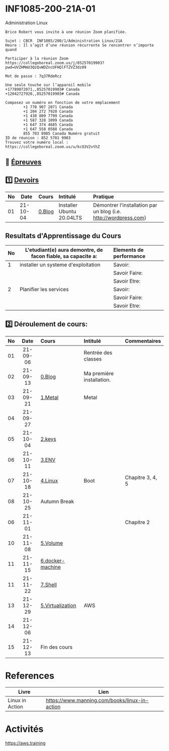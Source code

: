 # INF1085-200-21A-01
Administration Linux

```
Brice Robert vous invite à une réunion Zoom planifiée.

Sujet : CBCR  INF1085/200/1/Administration Linux/21A
Heure : Il s’agit d’une réunion récurrente Se rencontrer n’importe quand

Participer à la réunion Zoom
https://collegeboreal.zoom.us/j/85257019903?pwd=UVZHMmU3QzQvWDZncUFHQlFTZVZ3dz09

Mot de passe : 7q37RdeRcz

Une seule touche sur l’appareil mobile
+17789072071,,85257019903# Canada
+12042727920,,85257019903# Canada

Composez un numéro en fonction de votre emplacement
        +1 778 907 2071 Canada
        +1 204 272 7920 Canada
        +1 438 809 7799 Canada
        +1 587 328 1099 Canada
        +1 647 374 4685 Canada
        +1 647 558 0588 Canada
        855 703 8985 Canada Numéro gratuit
ID de réunion : 852 5701 9903
Trouvez votre numéro local : https://collegeboreal.zoom.us/u/kcO3V2vthZ
```

## :date: [Épreuves](.epreuves)

## :one: [Devoirs](Devoirs)

|No| Date   | Cours              | Intitulé                            |  Pratique                                                     |
|--|--------|:-------------------|:------------------------------------|:--------------------------------------------------------------|
|01|21-10-04| [0.Blog](./0.Blog) | Installer Ubuntu 20.04LTS           | Démontrer l'installation par un blog (i.e. http://wordpress.com) |


## Resultats d'Apprentissage du Cours

|No|L'etudiant(e) aura demontre, de facon fiable, sa capacite a:      |          Elements de performance                               | 
|--|------------------------------------------------------------------|:---------------------------------------------------------------| 
| 1| installer un systeme d'exploitation                              | Savoir:                                                        | 
|  |                                                                  | Savoir Faire:                                                  | 
|  |                                                                  | Savoir Etre:                                                   | 
| 2| Planifier les services                                           | Savoir:                                                        | 
|  |                                                                  | Savoir Faire:                                                  | 
|  |                                                                  | Savoir Etre:                                                   | 

## :two: Déroulement de cours:

|No| Date   | Cours                                          | Intitulé                                |  Commentaires     |
|--|:------:|:-----------------------------------------------|:----------------------------------------|:------------------|
|01|21-09-06|                                                | Rentrée des classes                     |                   |
|02|21-09-13|[0.Blog](./0.Blog)                              | Ma première installation.               |                   |
|03|21-09-21|[1.Metal](./1.Metal)                            | Metal                                   |                   |
|04|21-09-27|                                                |                                         |                   |
|05|21-10-04|[2.keys](./2.keys)                              |                                         |                   |
|06|21-10-11|[3.ENV](3.ENV)                                  |                                         |                   |
|07|21-10-18|[4.Linux](4.Linux)                              | Boot                                    | Chapitre 3, 4, 5  |
|08|21-10-25| Autumn Break                                   |                                         |                   |
|06|21-11-01|          |                                      | Chapitre 2        |
|10|21-11-08|[5.Volume](5.Volume)                              |                                         |                   |
|11|21-11-15|[6.docker-machine](6.docker-machine)                                                |                                         |                   |
|11|21-11-22|[7.Shell](7.Shell)                                                |                                         |                   |
|13|21-12-29|[5.Virtualization](./5.Virtualization)          | AWS                                     |                   |
|14|21-12-06|                                                |                                         |                   |
|15|21-12-13| Fin des cours                                  |                                         |                   |

# References

| Livre          | Lien                                          |
|----------------|-----------------------------------------------|
| Linux in Action| https://www.manning.com/books/linux-in-action |


# Activités

https://aws.training
